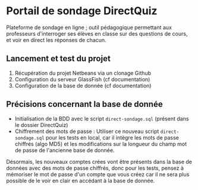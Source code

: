 # Portail de sondage DirectQuiz
Plateforme de sondage en ligne ; outil pédagogique permettant aux professeurs d'interroger ses élèves en classe sur des questions de cours, et voir en direct les réponses de chacun.  

## Lancement et test du projet 
1. Récupération du projet Netbeans via un clonage Github 
2. Configuration du serveur GlassFish (cf documentation)
3. Configuration de la base de donnée (cf documentation)

## Précisions concernant la base de donnée 
* Initialisation de la BDD avec le script `direct-sondage.sql` (présent dans le dossier DirectQuiz)
* Chiffrement des mots de passe :
Utiliser ce nouveau script `direct-sondage.sql` pour les tests en local, car il intègre les mots de passe chiffrés (algo MD5) et les modifications sur la longueur du champ mot de passe de l'ancienne base de donnée.

Désormais, les nouveaux comptes crées vont être présents dans la base de données avec des mots de passe chiffrés, donc
pour les tests, pensez à mémoriser le mot de passe d'un compte que vous créez car il ne sera plus possible de le voir
en clair en accédant à la base de donnée.
